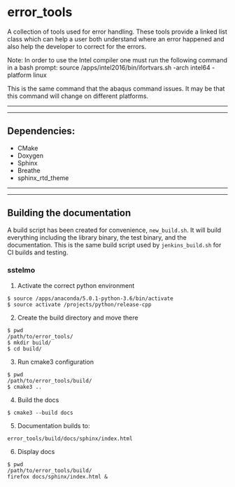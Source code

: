 # error\_tools

A collection of tools used for error handling. These tools provide a linked 
list class which can help a user both understand where an error happened 
and also help the developer to correct for the errors.

Note: In order to use the Intel compiler one must run the following command in a
bash prompt: source /apps/intel2016/bin/ifortvars.sh -arch intel64 -platform
linux

This is the same command that the abaqus command issues. It may be that 
this command will change on different platforms.

---

---

## Dependencies: 

* CMake
* Doxygen
* Sphinx
* Breathe
* sphinx\_rtd\_theme

---

---

## Building the documentation

A build script has been created for convenience, ``new_build.sh``. It will build
everything including the library binary, the test binary, and the documentation.
This is the same build script used by ``jenkins_build.sh`` for CI builds and
testing.

### sstelmo

1) Activate the correct python environment

```
$ source /apps/anaconda/5.0.1-python-3.6/bin/activate
$ source activate /projects/python/release-cpp
```

2) Create the build directory and move there

```
$ pwd
/path/to/error_tools/
$ mkdir build/
$ cd build/
```

3) Run cmake3 configuration

```
$ pwd
/path/to/error_tools/build/
$ cmake3 ..
```

4) Build the docs

```
$ cmake3 --build docs
```

5) Documentation builds to: 

```
error_tools/build/docs/sphinx/index.html
```

6) Display docs

```
$ pwd
/path/to/error_tools/build/
firefox docs/sphinx/index.html &
```
